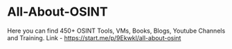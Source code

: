# All-About-OSINT
Here you can find 450+ OSINT Tools, VMs, Books, Blogs, Youtube Channels and Training.
Link - https://start.me/p/9Ekwkl/all-about-osint
